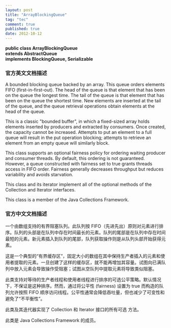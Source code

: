 ```yaml
---
layout: post
title: "ArrayBlockingQueue"
tag: "tec"
comment: true
published: true
date: 2012-10-12
---
```


**public class ArrayBlockingQueue<E>    
                            extends AbstractQueue<E>    
                                    implements BlockingQueue<E>, Serializable**   

### 官方英文文档描述
A bounded blocking queue backed by an array. This queue orders elements FIFO (first-in-first-out). The head of the queue is that element that has been on the queue the longest time. The tail of the queue is that element that has been on the queue the shortest time. New elements are inserted at the tail of the queue, and the queue retrieval operations obtain elements at the head of the queue.

This is a classic "bounded buffer", in which a fixed-sized array holds elements inserted by producers and extracted by consumers. Once created, the capacity cannot be increased. Attempts to put an element to a full queue will result in the put operation blocking; attempts to retrieve an element from an empty queue will similarly block.

This class supports an optional fairness policy for ordering waiting producer and consumer threads. By default, this ordering is not guaranteed. However, a queue constructed with fairness set to true grants threads access in FIFO order. Fairness generally decreases throughput but reduces variability and avoids starvation.

This class and its iterator implement all of the optional methods of the Collection and Iterator interfaces.

This class is a member of the Java Collections Framework.

### 官方中文文档描述
一个由数组支持的有界阻塞队列。此队列按 FIFO（先进先出）原则对元素进行排序。队列的头部是在队列中存在时间最长的元素。队列的尾部是在队列中存在时间最短的元素。新元素插入到队列的尾部，队列获取操作则是从队列头部开始获得元素。

这是一个典型的“有界缓存区”，固定大小的数组在其中保持生产者插入的元素和使用者提取的元素。一旦创建了这样的缓存区，就不能再增加其容量。试图向已满队列中放入元素会导致操作受阻塞；试图从空队列中提取元素将导致类似阻塞。

此类支持对等待的生产者线程和使用者线程进行排序的可选公平策略。默认情况下，不保证是这种排序。然而，通过将公平性 (fairness) 设置为 true 而构造的队列允许按照 FIFO 顺序访问线程。公平性通常会降低吞吐量，但也减少了可变性和避免了“不平衡性”。

此类及其迭代器实现了 Collection 和 Iterator 接口的所有可选 方法。

此类是 Java Collections Framework 的成员。